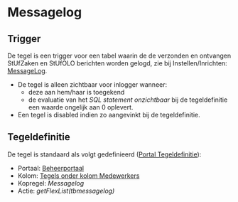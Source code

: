# Messagelog

## Trigger

De tegel is een trigger voor een tabel waarin de de verzonden en ontvangen StUfZaken en StUfOLO berichten worden gelogd, zie bij Instellen/Inrichten: [MessageLog](/docs/instellen_inrichten/messagelog.md).

- De tegel is alleen zichtbaar voor inlogger wanneer:
  - deze aan hem/haar is toegekend
  - de evaluatie van het _SQL statement onzichtbaar_ bij de tegeldefinitie een waarde ongelijk aan 0 oplevert.
- Een tegel is disabled indien zo aangevinkt bij de tegeldefinitie.

## Tegeldefinitie

De tegel is standaard als volgt gedefinieerd ([Portal Tegeldefinitie](/docs/instellen_inrichten/portaldefinitie/portal_tegel.md)):

- Portaal: [Beheerportaal](/docs/probleemoplossing/portalen_en_moduleschermen/beheerportaa.md)
- Kolom: [Tegels onder kolom Medewerkers](/docs/probleemoplossing/portalen_en_moduleschermen/beheerportaal/tegels_onder_kolom_medewerkers/README.md)
- Kopregel: _Messagelog_
- Actie: _getFlexList(tbmessagelog)_
